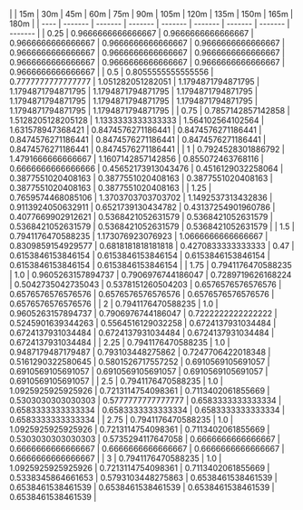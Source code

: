 | | 15m | 30m | 45m | 60m | 75m | 90m | 105m | 120m | 135m | 150m | 165m | 180m | 
| ---- | ------- | ------- | ------- | ------- | ------- | ------- | ------- | ------- |
| 0.25 | 0.9666666666666667 | 0.9666666666666667 | 0.9666666666666667 | 0.9666666666666667 | 0.9666666666666667 | 0.9666666666666667 | 0.9666666666666667 | 0.9666666666666667 | 0.9666666666666667 | 0.9666666666666667 | 0.9666666666666667 | 0.9666666666666667 | 
| 0.5 | 0.8055555555555556 | 0.7777777777777777 | 1.051282051282051 | 1.1794871794871795 | 1.1794871794871795 | 1.1794871794871795 | 1.1794871794871795 | 1.1794871794871795 | 1.1794871794871795 | 1.1794871794871795 | 1.1794871794871795 | 1.1794871794871795 | 
| 0.75 | 0.7857142857142858 | 1.5128205128205128 | 1.1333333333333333 | 1.564102564102564 | 1.631578947368421 | 0.8474576271186441 | 0.8474576271186441 | 0.8474576271186441 | 0.8474576271186441 | 0.8474576271186441 | 0.8474576271186441 | 0.8474576271186441 | 
| 1 | 0.7924528301886792 | 1.4791666666666667 | 1.1607142857142856 | 0.855072463768116 | 0.6666666666666666 | 0.45652173913043476 | 0.4516129032258064 | 0.3877551020408163 | 0.3877551020408163 | 0.3877551020408163 | 0.3877551020408163 | 0.3877551020408163 | 
| 1.25 | 0.7659574468085106 | 1.3703703703703702 | 1.1492537313432836 | 0.9113924050632911 | 0.6521739130434782 | 0.43137254901960786 | 0.4077669902912621 | 0.5368421052631579 | 0.5368421052631579 | 0.5368421052631579 | 0.5368421052631579 | 0.5368421052631579 | 
| 1.5 | 0.7941176470588235 | 1.173076923076923 | 1.0666666666666667 | 0.8309859154929577 | 0.6818181818181818 | 0.4270833333333333 | 0.47 | 0.6153846153846154 | 0.6153846153846154 | 0.6153846153846154 | 0.6153846153846154 | 0.6153846153846154 | 
| 1.75 | 0.7941176470588235 | 1.0 | 0.9605263157894737 | 0.7906976744186047 | 0.7289719626168224 | 0.5042735042735043 | 0.5378151260504203 | 0.6576576576576576 | 0.6576576576576576 | 0.6576576576576576 | 0.6576576576576576 | 0.6576576576576576 | 
| 2 | 0.7941176470588235 | 1.0 | 0.9605263157894737 | 0.7906976744186047 | 0.7222222222222222 | 0.5245901639344263 | 0.5564516129032258 | 0.6724137931034484 | 0.6724137931034484 | 0.6724137931034484 | 0.6724137931034484 | 0.6724137931034484 | 
| 2.25 | 0.7941176470588235 | 1.0 | 0.9487179487179487 | 0.793103448275862 | 0.7247706422018348 | 0.5161290322580645 | 0.5801526717557252 | 0.6910569105691057 | 0.6910569105691057 | 0.6910569105691057 | 0.6910569105691057 | 0.6910569105691057 | 
| 2.5 | 0.7941176470588235 | 1.0 | 1.0925925925925926 | 0.7213114754098361 | 0.7113402061855669 | 0.5303030303030303 | 0.5777777777777777 | 0.6583333333333334 | 0.6583333333333334 | 0.6583333333333334 | 0.6583333333333334 | 0.6583333333333334 | 
| 2.75 | 0.7941176470588235 | 1.0 | 1.0925925925925926 | 0.7213114754098361 | 0.7113402061855669 | 0.5303030303030303 | 0.5735294117647058 | 0.6666666666666667 | 0.6666666666666667 | 0.6666666666666667 | 0.6666666666666667 | 0.6666666666666667 | 
| 3 | 0.7941176470588235 | 1.0 | 1.0925925925925926 | 0.7213114754098361 | 0.7113402061855669 | 0.5338345864661653 | 0.5793103448275863 | 0.6538461538461539 | 0.6538461538461539 | 0.6538461538461539 | 0.6538461538461539 | 0.6538461538461539 | 
